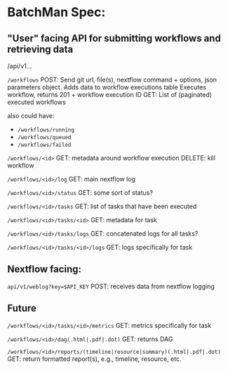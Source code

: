# BatchMan Spec:

## "User" facing API for submitting workflows and retrieving data

/api/v1...

`/workflows`
	POST: Send git url, file(s), nextflow command + options, json parameters object. 
		  Adds data to workflow executions table
		  Executes workflow, returns 201 + workflow execution ID
	GET:  List of (paginated) executed workflows

also could have:
- `/workflows/running`
- `/workflows/queued`
- `/workflows/failed`

`/workflows/<id>`
	GET:    metadata around workflow execution
	DELETE: kill workflow

`/workflows/<id>/log`
	GET: main nextflow log 

`/workflows/<id>/status`
    GET: some sort of status?

`/workflows/<id>/tasks`
	GET: list of tasks that have been executed

`/workflows/<id>/tasks/<id>`
	GET: metadata for task

`/workflows/<id>/tasks/logs`
	GET: concatenated logs for all tasks?

`/workflows/<id>/tasks/<id>/logs`
	GET: logs specifically for task


## Nextflow facing:
`api/v1/weblog?key=$API_KEY`
	POST: receives data from nextflow logging 


## Future

`/workflows/<id>/tasks/<id>/metrics`
	GET: metrics specifically for task

`/workflows/<id>/dag(.html|.pdf|.dot)`
	GET: returns DAG

`/workflows/<id>/reports/(timeline|resource|summary)(.html|.pdf|.dot)`
	GET: return formatted report(s), e.g., timeline, resource, etc.







